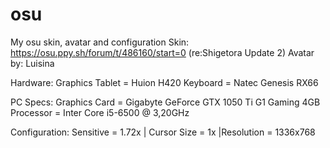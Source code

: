 # osu
My osu skin, avatar and configuration
Skin: https://osu.ppy.sh/forum/t/486160/start=0 (re:Shigetora Update 2)
Avatar by: Luisina

Hardware:
Graphics Tablet = Huion H420
Keyboard = Natec Genesis RX66

PC Specs:
Graphics Card = Gigabyte GeForce GTX 1050 Ti G1 Gaming 4GB 
Processor = Inter Core i5-6500 @ 3,20GHz


Configuration: 
Sensitive = 1.72x |
Cursor Size = 1x
|Resolution = 1336x768
